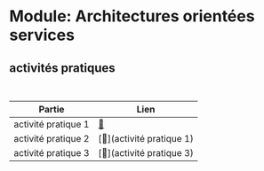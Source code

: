 
# Module: Architectures orientées services


## activités pratiques

```


```
   


| Partie              | Lien                                            |
|---------------------|-------------------------------------------------|
| activité pratique 1 | [🔗](e-bank-service) |
| activité pratique 2 | [🔗](activité pratique 1)    |
| activité pratique 3 | [🔗](activité pratique 3)           |




